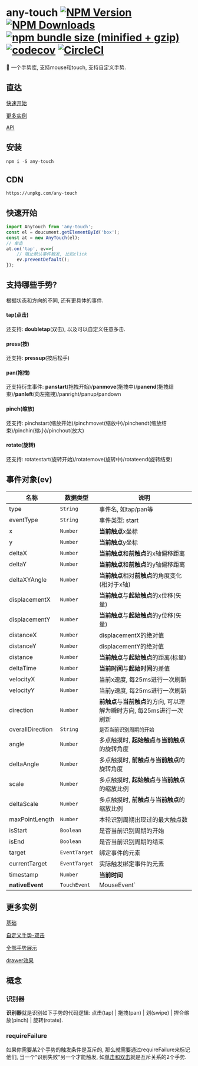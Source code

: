# any-touch  [![NPM Version][npm-image]][npm-url] [![NPM Downloads][downloads-image]][downloads-url] [![npm bundle size (minified + gzip)][size-image]][size-url] [![codecov](https://codecov.io/gh/any86/any-touch/branch/develop/graph/badge.svg)](https://codecov.io/gh/any86/any-touch)  [![CircleCI](https://circleci.com/gh/any86/any-touch.svg?style=svg)](https://circleci.com/gh/any86/any-touch)


[size-image]: https://img.shields.io/bundlephobia/minzip/any-touch.svg
[size-url]: https://bundlephobia.com/result?p=any-touch
[npm-image]: https://img.shields.io/npm/v/any-touch.svg
[npm-url]: https://npmjs.org/package/any-touch

[downloads-image]: https://img.shields.io/npm/dm/any-touch.svg
[downloads-url]: https://npmjs.org/package/any-touch


:wave:  一个手势库, 支持mouse和touch, 支持自定义手势.

## 直达
[快速开始](#快速开始)

[更多实例](#更多实例)

[API](docs/API.md)


## 安装
```javascript
npm i -S any-touch
```

## CDN
```
https://unpkg.com/any-touch
```

## 快速开始
```javascript
import AnyTouch from 'any-touch';
const el = doucument.getElementById('box');
const at = new AnyTouch(el);
// 单击
at.on('tap', ev=>{
    // 阻止默认事件触发, 比如click
    ev.preventDefault();
});
```

## 支持哪些手势?
根据状态和方向的不同, 还有更具体的事件.
#### tap(点击)
还支持: **doubletap**(双击), 以及可以自定义任意多击.

#### press(按)
还支持: **pressup**(按后松手)

#### pan(拖拽)
还支持衍生事件: **panstart**(拖拽开始)/**panmove**(拖拽中)/**panend**(拖拽结束)/**panleft**(向左拖拽)/panright/panup/pandown

#### pinch(缩放)
还支持: pinchstart(缩放开始)/pinchmovet(缩放中)/pinchendt(缩放结束)/pinchin(缩小)/pinchout(放大)

#### rotate(旋转)
还支持: rotatestart(旋转开始)/rotatemove(旋转中)/rotateend(旋转结束)

## 事件对象(ev)
|名称|数据类型|说明
|---|---|---|
|type|`String`|事件名, 如tap/pan等|
|eventType|`String`|事件类型: start|move|end|cancel|
|x|`Number`|**当前触点**x坐标|
|y|`Number`|**当前触点**y坐标|
|deltaX|`Number`|**当前触点**和**前触点**的x轴偏移距离|
|deltaY|`Number`|**当前触点**和**前触点**的y轴偏移距离|
|deltaXYAngle|`Number`|**当前触点**相对**前触点**的角度变化(相对于x轴)|
|displacementX|`Number`|**当前触点**与**起始触点**的x位移(矢量)|
|displacementY|`Number`|**当前触点**与**起始触点**的y位移(矢量)|
|distanceX|`Number`|displacementX的绝对值|
|distanceY|`Number`|displacementY的绝对值|
|distance|`Number`|**当前触点**与**起始触点**的距离(标量)|
|deltaTime|`Number`|**当前时间**与**起始时间**的差值|
|velocityX|`Number`|当前x速度, 每25ms进行一次刷新|
|velocityY|`Number`|当前y速度, 每25ms进行一次刷新|
|direction|`Number`|**前触点**与**当前触点**的方向, 可以理解为瞬时方向, 每25ms进行一次刷新|
|overallDirection|`String`|`是否当前识别周期的开始`|
|angle|`Number`|多点触摸时, **起始触点**与**当前触点**的旋转角度|
|deltaAngle|`Number`|多点触摸时, **前触点**与**当前触点**的旋转角度|
|scale|`Number`|多点触摸时, **起始触点**与**当前触点**的缩放比例|
|deltaScale|`Number`|多点触摸时, **前触点**与**当前触点**的缩放比例|
|maxPointLength|`Number`|本轮识别周期出现过的最大触点数|
|isStart|`Boolean`|是否当前识别周期的开始|
|isEnd|`Boolean`|是否当前识别周期的结束|
|target|`EventTarget`|绑定事件的元素|
|currentTarget|`EventTarget`|实际触发绑定事件的元素|
|timestamp|`Number`|**当前时间**|
|**nativeEvent**|`TouchEvent`|MouseEvent`|原生事件对象|




## 更多实例
[基础](https://codepen.io/russell2015/pen/rRmQaw#)

[自定义手势-双击](https://codepen.io/russell2015/pen/xBrgjJ)

[全部手势展示](https://any86.github.io/any-touch/example/)

[drawer效果](https://codepen.io/russell2015/pen/jJRbgp?editors=0010)


## 概念

### 识别器
**识别器**就是识别如下手势的代码逻辑: 点击(tap) | 拖拽(pan) | 划(swipe) | 捏合缩放(pinch) | 旋转(rotate).

### requireFailure
如果你需要某2个手势的触发条件是互斥的, 那么就需要通过requireFailure来标记他们, 当一个"识别失败"另一个才能触发, 如[单击和双击](#requireFailure)就是互斥关系的2个手势.